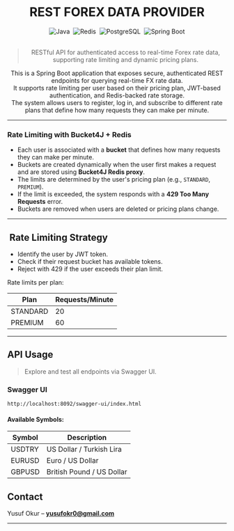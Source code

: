 <div align="center">
  <h1>REST FOREX DATA PROVIDER</h1>

<img alt="Java" src="https://img.shields.io/badge/Java-007396.svg?style=flat&logo=java&logoColor=white" class="inline-block mx-1" style="margin: 0px 2px;">
<img alt="Redis" src="https://img.shields.io/badge/Redis-FF4438.svg?style=flat&logo=Redis&logoColor=white" class="inline-block mx-1" style="margin: 0px 2px;">
<img alt="PostgreSQL" src="https://img.shields.io/badge/PostgreSQL-4169E1.svg?style=flat&logo=postgresql&logoColor=white" class="inline-block mx-1" style="margin: 0px 2px;">
<img alt="Spring Boot" src="https://img.shields.io/badge/Spring%20Boot-6DB33F.svg?style=flat&logo=springboot&logoColor=white" class="inline-block mx-1" style="margin: 0px 2px;">

<br>
<br>

> RESTful API for authenticated access to real-time Forex rate data, supporting rate limiting and dynamic pricing plans.

This is a Spring Boot application that exposes secure, authenticated REST endpoints for querying real-time FX rate data. <br>
It supports rate limiting per user based on their pricing plan, JWT-based authentication, and Redis-backed rate storage. <br>
The system allows users to register, log in, and subscribe to different rate plans that define how many requests they can make per minute.

</div>

---

### Rate Limiting with Bucket4J + Redis

* Each user is associated with a **bucket** that defines how many requests they can make per minute.
* Buckets are created dynamically when the user first makes a request and are stored using **Bucket4J Redis proxy**.
* The limits are determined by the user's pricing plan (e.g., `STANDARD`, `PREMIUM`).
* If the limit is exceeded, the system responds with a **429 Too Many Requests** error.
* Buckets are removed when users are deleted or pricing plans change.

---

## ️ Rate Limiting Strategy

* Identify the user by JWT token.
* Check if their request bucket has available tokens.
* Reject with 429 if the user exceeds their plan limit.

Rate limits per plan:

| Plan       | Requests/Minute |
| ---------- | --------------- |
| STANDARD   | 20              |
| PREMIUM    | 60              |

---



## API Usage

> Explore and test all endpoints via Swagger UI.

### Swagger UI

```
http://localhost:8092/swagger-ui/index.html
```

#### Available Symbols:
| Symbol | Description               |
| ------ | ------------------------- |
| USDTRY | US Dollar / Turkish Lira  |
| EURUSD | Euro / US Dollar          |
| GBPUSD | British Pound / US Dollar |


## Contact

Yusuf Okur – **[yusufokr0@gmail.com](mailto:yusufokr0@gmail.com)**

---
